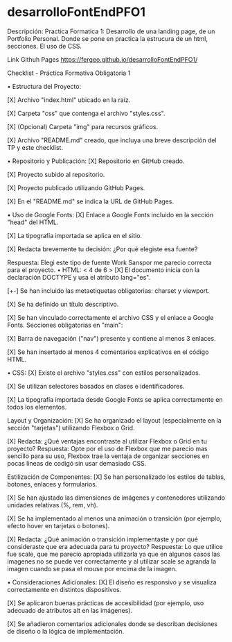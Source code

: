 # desarrolloFontEndPFO1
Descripción:
Practica Formatica 1: Desarrollo de una landing page, de un Portfolio Personal. Donde se pone en practica la estrucura de un html, secciones. El uso de CSS.

Link Githuh Pages
https://fergeo.github.io/desarrolloFontEndPFO1/

Checklist - Práctica Formativa Obligatoria 1

• Estructura del Proyecto:

[X] Archivo "index.html" ubicado en la raíz.

[X] Carpeta "css" que contenga el archivo "styles.css".

[X] (Opcional) Carpeta "img" para recursos gráficos.

[X] Archivo "README.md" creado, que incluya una breve descripción del TP y este checklist.

• Repositorio y Publicación:
[X] Repositorio en GitHub creado.

[X] Proyecto subido al repositorio.

[X] Proyecto publicado utilizando GitHub Pages.

[X] En el "README.md" se indica la URL de GitHub Pages.

• Uso de Google Fonts:
[X] Enlace a Google Fonts incluido en la sección "head" del HTML.

[X] La tipografía importada se aplica en el sitio.

[X] Redacta brevemente tu decisión: ¿Por qué elegiste esa fuente?

Respuesta: Elegi este tipo de fuente Work Sanspor me parecio correcta para el proyecto.
• HTML: < 4 de 6 >
[X] El documento inicia con la declaración DOCTYPE y usa el atributo lang="es".

[+-] Se han incluido las metaetiquetas obligatorias: charset y viewport.

[X] Se ha definido un título descriptivo.

[X] Se han vinculado correctamente el archivo CSS y el enlace a Google Fonts.
Secciones obligatorias en "main":

[X] Barra de navegación ("nav") presente y contiene al menos 3 enlaces.

[X] Se han insertado al menos 4 comentarios explicativos en el código HTML.

• CSS:
[X] Existe el archivo "styles.css" con estilos personalizados.

[X] Se utilizan selectores basados en clases e identificadores.

[X] La tipografía importada desde Google Fonts se aplica correctamente en todos los elementos.

Layout y Organización:
[X] Se ha organizado el layout (especialmente en la sección "tarjetas") utilizando Flexbox o Grid.

[X] Redacta: ¿Qué ventajas encontraste al utilizar Flexbox o Grid en tu proyecto?
Respuesta: Opte por el uso de Flexbox que me parecio mas sencillo para su uso, Flexbox trae la ventaja de organizar secciones en pocas lineas de codigó sin usar demasiado CSS.

Estilización de Componentes:
[X] Se han personalizado los estilos de tablas, botones, enlaces y formularios.

[X] Se han ajustado las dimensiones de imágenes y contenedores utilizando unidades relativas (%, rem, vh).

[X] Se ha implementado al menos una animación o transición (por ejemplo, efecto hover en tarjetas o botones).

[X] Redacta: ¿Qué animación o transición implementaste y por qué consideraste que era adecuada para tu proyecto?
Respuesta: Lo que utilice fue scale, que me parecio apropiada utilizarla ya que en algunos casos las imagenes no se puede ver correctamente y al utilizar scale se agranda la imagen cuando se pasa el mouse por encima de la imagen.

• Consideraciones Adicionales:
[X] El diseño es responsivo y se visualiza correctamente en distintos dispositivos.

[X] Se aplicaron buenas prácticas de accesibilidad (por ejemplo, uso adecuado de atributos alt en las imágenes).

[X] Se añadieron comentarios adicionales donde se describan decisiones de diseño o la lógica de implementación.





